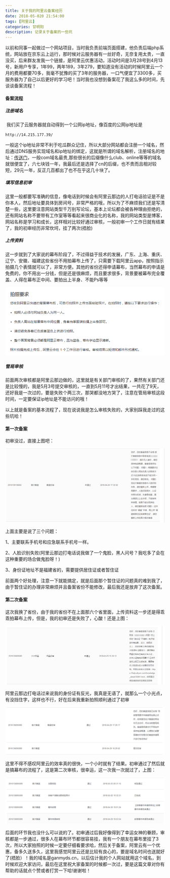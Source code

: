 ```yaml
---
title: 关于我的阿里云备案经历
date: 2018-05-020 21:54:00 
tags: [阿里云] 
categories: 甘明阳
description: 记录关于备案的一些坑
---
```


以前和同事一起做过一个网站项目，当时我负责前端页面搭建，他负责后端php系统，网站放在京东云上运行，那时候对云服务器有一丝好奇，无奈复用太贵，一直没买，后来群友发我一个链接，是阿里云优惠活动，活动时间是3月28号到4月13号，新用户专享，1年99，两年189，3年279，要知道没有活动的时候阿里云一个月的费用都要70多，我毫不犹豫的买了3年的服务器，一口气便宜了3300多，买服务器为了自己以后更好的学习吧！当时我也没想到备案花了我这么多的时间，先谈谈备案流程！

#### 备案流程

##### 注册域名

​     我们买了云服务器就自动得到一个公网ip地址，像百度的公网ip地址是

    http://14.215.177.39/
​    一般这个ip地址非常不利于吃瓜群众记住，所以大部分网站都会注册一个域名，然后通过DNS服务实现域名和ip地址的绑定，这就是所谓的域名解析，注册域名的地址：[传送门](https://wanwang.aliyun.com/?utm_content=se_1085401)，一般com域名最贵,那些很长的后缀像什么club、online等等的域名就很便宜了，六七块钱一年，我最后还是选择了cn的后缀，也不贵而且相对较短，29元一年，反正几百都出了也不在乎这几十块了。

##### 填写信息初审

这里一般都要写准确的信息，像电话到时候会有阿里云那边的人打电话验证是不是你本人，然后地址要具体到房间号，非常严格的哦，所以为了不麻烦我们还是写清楚一些，这里要注意网站类型千万别写论坛，基本上论坛都会被各种理由拒绝的，还有网站名称不要带有工作室等等看起来很商业化的名称，我的网站类型是博客，网站名称是学习和成长，这样相对比较好通过审核，一般初审一个工作日就有结果了，我的初审经历非常坎坷，挂了两次(捂脸)

##### 上传资料

这一步就到了大家说的幕布阶段了，不过得益于技术的发展，广东、上海、重庆、辽宁、安徽、福建这些省份不用拍幕布上传了，只需要下载阿里云app，按照指示拍摄几个表情就可以了，非常方便。其他的省份还得申请幕布，当然幕布的申请是免费的，你不用出一分钱，但是还是很麻烦，而且要求很多，背景要被幕布完全覆盖、人得在幕布正中间、要拍出上半身、不能Ps等等

![Q图片2018052100114](https://github.com/ganmyxh/ganmyxh.io/blob/master/img/aly_05.png?raw=true)



##### 管局审核

前面两次审核都是阿里云那边做的，这里就是有关部门审核的了，果然有关部门还是比较慢的，我是5月3号提交审核的，一直到5月11号才出结果，一共花了9天，还好我是一次过的，要是失败个两三次，那哭都没地方哭了，注意在管局审核这段时间，一定要保证ip地址是不能访问的哦！

以上就是备案的基本流程了，现在说说我是怎么审核失败的，大家别踩我走过的这些坑哈！

#### 第一次备案

初审没过，直接上图吧：

![Q图片2018052023405](https://github.com/ganmyxh/ganmyxh.io/blob/master/img/aly_01.png?raw=true)

上面主要是说了三个问题：

1、主要联系手机号和应急联系手机号一样。

2、人脸识别失败(阿里云那边打电话说我做了一个鬼脸，黑人问号？我吃多了会在这种重要的场合做鬼脸呀！)

3、身份证地址不是福建省的，需要提供居住证或者暂住证

前面两个好处理，注意一下就能搞定，就是后面那个暂住证的问题真的难到我了，由于暂住证的办理非常麻烦并且备案省份不能修改，最后我还是放弃了这次备案。

#### 第二次备案

这次我换了省份，由于我的省份不在上面那六个省里面，上传资料这一步还是得乖乖拍幕布上传，但是，我的初审还是失败了，心酸！还是上图：

![Q图片2018052023592](https://github.com/ganmyxh/ganmyxh.io/blob/master/img/aly_02.png?raw=true)

阿里云那边打电话过来说我的身份证有反光，我真是无语了，就那么一个小光点，有没挡住字，这样也不行，好在后来我重新拍照顺利通过了初审

![Q图片2018052100024](https://github.com/ganmyxh/ganmyxh.io/blob/master/img/aly_03.png?raw=true)

这里不得不感叹阿里云的效率真的很快，一个小时就有了结果。初审通过了然后就是搞幕布的流程了，这是第二次审核，很幸运，这一次我一次就过了，上图：

![Q图片2018052100062](https://github.com/ganmyxh/ganmyxh.io/blob/master/img/aly_04.png?raw=true)

后面的环节我也没什么可以说的了。初审通过后我好像得到了幸运女神的眷顾，审核都是一步通过，很多人在幕布环节都很容易挂，我有一个朋友在幕布里挂了3次，所以大家拍照的时候一定要仔细看要求哈，然后关于备案，阿里云有一个优惠，备多久送多久，这里我感觉阿里云还是比较有良心的，要是域名时间也送就好了(捂脸）！我的域名是ganmyds.cn，以后估计我的个人网站就用这个域名，到时候欢迎大家访问，最后在这里祝大家备案的时候都一次过，要是这篇文章对你有帮助的话就点个赞或者打赏一下哈!谢谢啦！

